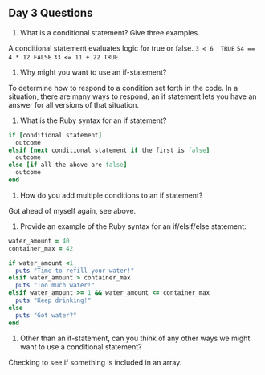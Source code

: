 ## Day 3 Questions

1. What is a conditional statement? Give three examples.

A conditional statement evaluates logic for true or false.
`3 < 6  TRUE`
`54 == 4 * 12 FALSE`
`33 <= 11 + 22 TRUE`

1. Why might you want to use an if-statement?

To determine how to respond to a condition set forth in the code. In a situation, there are many ways to respond, an if statement lets you have an answer for all versions of that situation.

1. What is the Ruby syntax for an if statement?

``` ruby
if [conditional statement]
  outcome
elsif [next conditional statement if the first is false]
  outcome
else [if all the above are false]
  outcome
end
```

1. How do you add multiple conditions to an if statement?

Got ahead of myself again, see above.

1. Provide an example of the Ruby syntax for an if/elsif/else statement:

``` ruby
water_amount = 40
container_max = 42

if water_amount <1
  puts "Time to refill your water!"
elsif water_amount > container_max
  puts "Too much water!"
elsif water_amount >= 1 && water_amount <= container_max
  puts "Keep drinking!"
else
  puts "Got water?"
end
```

1. Other than an if-statement, can you think of any other ways we might want to use a conditional statement?

Checking to see if something is included in an array.
